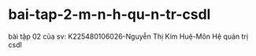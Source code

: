 # bai-tap-2-m-n-h-qu-n-tr-csdl
bài tập 02 của sv: K225480106026-Nguyễn Thị Kim Huệ-Môn Hệ quản trị csdl
